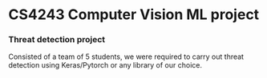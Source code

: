 # CS4243 Computer Vision ML project

### Threat detection project
Consisted of a team of 5 students, we were required to carry out threat detection using Keras/Pytorch or any library of our choice.